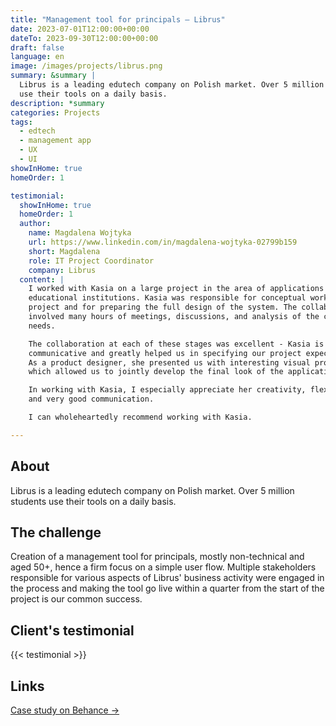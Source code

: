 ```yaml
---
title: "Management tool for principals – Librus"
date: 2023-07-01T12:00:00+00:00
dateTo: 2023-09-30T12:00:00+00:00
draft: false
language: en
image: /images/projects/librus.png
summary: &summary |
  Librus is a leading edutech company on Polish market. Over 5 million students
  use their tools on a daily basis.
description: *summary
categories: Projects
tags:
  - edtech
  - management app
  - UX
  - UI
showInHome: true
homeOrder: 1

testimonial:
  showInHome: true
  homeOrder: 1
  author:
    name: Magdalena Wojtyka
    url: https://www.linkedin.com/in/magdalena-wojtyka-02799b159
    short: Magdalena
    role: IT Project Coordinator
    company: Librus
  content: |
    I worked with Kasia on a large project in the area of applications for
    educational institutions. Kasia was responsible for conceptual work on the
    project and for preparing the full design of the system. The collaboration
    involved many hours of meetings, discussions, and analysis of the client's
    needs.

    The collaboration at each of these stages was excellent - Kasia is
    communicative and greatly helped us in specifying our project expectations.
    As a product designer, she presented us with interesting visual proposals,
    which allowed us to jointly develop the final look of the application.

    In working with Kasia, I especially appreciate her creativity, flexibility,
    and very good communication.

    I can wholeheartedly recommend working with Kasia.

---
```

## About

Librus is a leading edutech company on Polish market. Over 5 million students
use their tools on a daily basis.

## The challenge

Creation of a management tool for principals, mostly non-technical and aged 50+,
hence a firm focus on a simple user flow. Multiple stakeholders responsible for
various aspects of Librus' business activity were engaged in the process and
making the tool go live within a quarter from the start of the project is our
common success.

## Client's testimonial

{{< testimonial >}}

## Links

[Case study on Behance →](https://www.behance.net/gallery/189385257/Librus-Managment-Tool-for-Principals)
